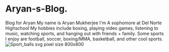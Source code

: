 # Aryan-s-Blog.
Blog for Aryan
My name is Aryan Mukherjee
I'm A sophomore at Del Norte Highschool
My hobbies include boxing, playing video games, listening to music, watching sports, and hanging out with friends + family.
Some sports I enjoy are football, soccer, boxing/MMA, basketball, and other cool sports.
![Sport_balls svg pixel size 800x800](https://github.com/user-attachments/assets/f58d20c5-ee67-4835-bdec-5c9b5241dc8d) 
